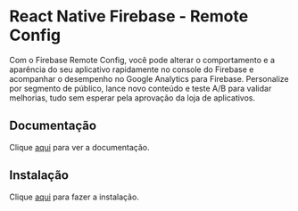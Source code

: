 # React Native Firebase - Remote Config

Com o Firebase Remote Config, você pode alterar o comportamento e a aparência do seu aplicativo rapidamente no console do Firebase e acompanhar o desempenho no Google Analytics para Firebase. Personalize por segmento de público, lance novo conteúdo e teste A/B para validar melhorias, tudo sem esperar pela aprovação da loja de aplicativos.

## Documentação

Clique [aqui](https://github.com/invertase/react-native-firebase) para ver a documentação.

## Instalação

Clique [aqui](https://www.npmjs.com/package/@react-native-firebase/remote-config) para fazer a instalação.
